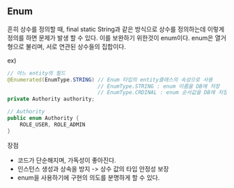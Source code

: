 ## Enum

흔히 상수를 정의할 때, final static String과 같은 방식으로 상수를 정의하는데 이렇게 정의를 하면 문제가 발생 할 수 있다. 이를 보완하기 위한것이 enum이다. enum은 열거형으로 불리며, 서로 연관된 상수들의 집합이다.



ex)

```java
// 어느 entity의 필드
@Enumerated(EnumType.STRING) // Enum 타입의 entity클래스의 속성으로 사용
							 // EnumType.STRING : enum 이름을 DB에 저장
							 // EnumType.CRDINAL : enum 순서값을 DB에 저장
private Authority authority;

// Authority
public enum Authority {
    ROLE_USER, ROLE_ADMIN
}
```



장점

- 코드가 단순해지며, 가독성이 좋아진다.
- 인스턴스 생성과 상속을 방지 -> 상수 값의 타입 안정성 보장
- enum을 사용하기에 구현의 의도를 분명하게 할 수 있다.

